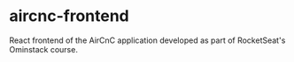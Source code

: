 # aircnc-frontend

React frontend of the AirCnC application developed as part of RocketSeat's Ominstack course.
